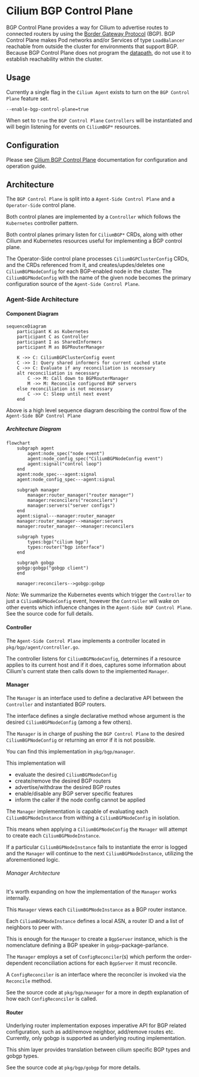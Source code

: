 # Cilium BGP Control Plane

BGP Control Plane provides a way for Cilium to advertise routes to connected routers by using the
[Border Gateway Protocol][] (BGP). BGP Control Plane makes Pod networks and/or Services of type
`LoadBalancer` reachable from outside the cluster for environments that support BGP. Because BGP
Control Plane does not program the [datapath][], do not use it to establish reachability within
the cluster.

[Border Gateway Protocol]: https://datatracker.ietf.org/doc/html/rfc4271
[datapath]: https://docs.cilium.io/en/latest/network/ebpf/

## Usage

Currently a single flag in the `Cilium Agent` exists to turn on the `BGP Control Plane` feature set.

```
--enable-bgp-control-plane=true
```

When set to `true` the `BGP Control Plane` `Controllers` will be instantiated and will begin listening for events on `CiliumBGP*` resources.

## Configuration

Please see [Cilium BGP Control Plane](https://docs.cilium.io/en/stable/network/bgp-control-plane/bgp-control-plane/) documentation for configuration and operation guide.

## Architecture

The `BGP Control Plane` is split into a `Agent-Side Control Plane` and a `Operator-Side` control plane.

Both control planes are implemented by a `Controller` which follows the `Kubernetes` controller pattern. 

Both control planes primary listen for `CiliumBGP*` CRDs, along with other Cilium and Kubernetes resources useful for implementing a BGP control plane. 

The Operator-Side control plane processes `CiliumBGPClusterConfig` CRDs, and the CRDs referenced from it,
and creates/updes/deletes one `CiliumBGPNodeConfig` for each BGP-enabled node in the cluster. The
`CiliumBGPNodeConfig` with the name of the given node becomes the primary configuration source of the `Agent-Side Control Plane`.

### Agent-Side Architecture

#### Component Diagram
```mermaid
sequenceDiagram
	participant K as Kubernetes
	participant C as Controller
	participant I as SharedInformers
	participant M as BGPRouterManager

	K ->> C: CiliumBGPClusterConfig event
	C ->> I: Query shared informers for current cached state
	C ->> C: Evaluate if any reconciliation is necessary
	alt reconciliation is necessary
		C ->> M: Call down to BGPRouterManager
		M ->> M: Reconcile configured BGP servers
	else reconciliation is not necessary
		C ->> C: Sleep until next event
	end
```
Above is a high level sequence diagram describing the control flow of the `Agent-Side BGP Control Plane` 

##### Architecture Diagram
```mermaid
flowchart 
    subgraph agent
        agent:node_spec("node event")
        agent:node_config_spec("CiliumBGPNodeConfig event")
        agent:signal("control loop")
    end
    agent:node_spec---agent:signal
    agent:node_config_spec---agent:signal

    subgraph manager
        manager:router_manager("router manager")
        manager:reconcilers("reconcilers")
        manager:servers("server configs")
    end
    agent:signal---manager:router_manager
    manager:router_manager-->manager:servers
    manager:router_manager-->manager:reconcilers

    subgraph types
        types:bgp("cilium bgp")
        types:router("bgp interface")
    end

    subgraph gobgp
    gobgp:gobgp("gobgp client")
    end

    manager:reconcilers-->gobgp:gobgp
```

*Note*: We summarize the Kubernetes events which trigger the `Controller` to just a `CiliumBGPNodeConfig` event, however the `Controller` will wake on other events which influence changes in the `Agent-Side BGP Control Plane`. See the source code for full details.

#### Controller
The `Agent-Side Control Plane` implements a controller located in `pkg/bgp/agent/controller.go`.

The controller listens for `CiliumBGPNodeConfig`, determines if a resource applies to its current host and if it does, captures some information about Cilium's current state then calls down to the implemented `Manager`.

#### Manager
The `Manager` is an interface used to define a declarative API between the `Controller` and instantiated BGP routers.

The interface defines a single declarative method whose argument is the desired `CiliumBGPNodeConfig` (among a few others).

The `Manager` is in charge of pushing the `BGP Control Plane` to the desired `CiliumBGPNodeConfig` or returning an error if it is not possible.

You can find this implementation in `pkg/bgp/manager`.

This implementation will 
* evaluate the desired `CiliumBGPNodeConfig`
* create/remove the desired BGP routers 
* advertise/withdraw the desired BGP routes 
* enable/disable any BGP server specific features
* inform the caller if the node config cannot be applied

The `Manager` implementation is capable of evaluating each `CiliumBGPNodeInstance` from withing a `CiliumBGPNodeConfig` in isolation.

This means when applying a `CiliumBGPNodeConfig` the `Manager` will attempt to create each `CiliumBGPNodeInstance`.

If a particular `CiliumBGPNodeInstance` fails to instantiate the error is logged and the `Manager` will continue to the next `CiliumBGPNodeInstance`, utilizing the aforementioned logic.

###### Manager Architecture

It's worth expanding on how the implementation of the `Manager` works internally.

This `Manager` views each `CiliumBGPNodeInstance` as a BGP router instance.

Each `CiliumBGPNodeInstance` defines a local ASN, a router ID and a list of neighbors to peer with.

This is enough for the `Manager` to create a `BgpServer` instance, which is the nomenclature defining a BGP speaker in `gobgp`-package-parlance.

The `Manager` employs a set of `ConfigReconciler`(s) which perform the order-dependent reconciliation actions for each `BgpServer` it must reconcile.

A `ConfigReconciler` is an interface where the reconciler is invoked via the `Reconcile` method.

See the source code at `pkg/bgp/manager` for a more in depth explanation of how each `ConfigReconciler` is called.

#### Router
Underlying router implementation exposes imperative API for BGP related configuration, such as add/remove neighbor, add/remove routes etc. Currently, only gobgp is supported as
underlying routing implementation.

This shim layer provides translation between cilium specific BGP types and gobgp types.

See the source code at `pkg/bgp/gobgp` for more details.
